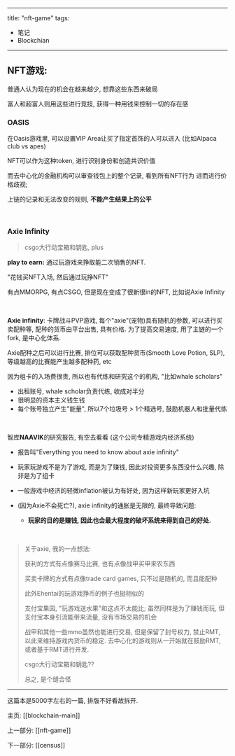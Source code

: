 
---
title: "nft-game"
tags:
- 笔记
- Blockchian
---


## NFT游戏:

普通人认为现在的机会在越来越少, 想靠这些东西来破局

富人和超富人则用这些进行竞技, 获得一种用钱来控制一切的存在感



### OASIS 

在Oasis游戏里, 可以设置VIP Area让买了指定首饰的人可以进入 (比如Alpaca club vs apes)

NFT可以作为这种token, 进行识别身份和创造共识价值

而去中心化的金融机构可以审查钱包上的整个记录, 看到所有NFT行为 进而进行价格歧视; 

上链的记录和无法改变的规则, **不能产生结果上的公平**

<br>

### Axie Infinity

> csgo大行动宝箱和钥匙, plus

**play to earn:** 通过玩游戏来挣取能二次销售的NFT. 

"花钱买NFT入场, 然后通过玩挣NFT"

有点MMORPG, 有点CSGO, 但是现在变成了很新很in的NFT, 比如说Axie Infinity

<br>

**Axie infinity**: 卡牌战斗PVP游戏, 每个"axie"(宠物)具有随机的参数, 可以进行买卖配种等, 配种的货币由平台出售, 具有价格. 为了提高交易速度, 用了主链的一个fork, 是中心化体系.

Axie配种之后可以进行比赛, 排位可以获取配种货币(Smooth Love Potion, SLP), 等级越高的比赛能产生越多配种药, etc

因为组卡的入场费很贵, 所以也有代练和研究这个的机构, "比如whale scholars"

- 出租账号, whale scholar负责代练, 收成对半分
- 很明显的资本主义钱生钱
- 每个账号独立产生"能量", 所以7个垃圾号 > 1个精选号, 鼓励机器人和批量代练

<br>

智库**NAAVIK**的研究报告, 有空去看看 (这个公司专精游戏内经济系统)

  - 报告叫"Everything you need to know about axie infinity"

  - 玩家玩游戏不是为了游戏, 而是为了赚钱, 因此对投资更多东西没什么兴趣, 除非是为了组卡

  - 一般游戏中经济的轻微inflation被认为有好处, 因为这样新玩家更好入坑

  - (因为Axie不会死亡?), axie infinity的通胀是无限的, 最终导致问题:

    - **玩家的目的是赚钱, 因此也会最大程度的破坏系统来得到自己的好处.**
    

<br>

>
> 关于axie, 我的一点想法:
>
> 获利的方式有点像赛马比赛, 也有点像战甲买甲来农东西
>
> 买卖卡牌的方式有点像trade card games, 只不过是随机的, 而且能配种
>
> 此外Ehentai的玩游戏挣币的例子也挺相似的
>
> 支付宝果园, "玩游戏送水果"和这点不太能比; 虽然同样是为了赚钱而玩, 但支付宝本身引流能带来流量, 没有市场交易的机会
>
> 战甲和其他一些mmo虽然也能进行交易, 但是保留了封号权力, 禁止RMT, 以此来维持游戏内货币的稳定. 去中心化的游戏则从一开始就在鼓励RMT, 或者基于RMT进行开发.
>
> csgo大行动宝箱和钥匙??
>
> 总之, 是个缝合怪

---

这篇本是5000字左右的一篇, 排版不好看故拆开.

主页: [[blockchain-main]]

上一部分: [[nft-game]]

下一部分: [[census]]